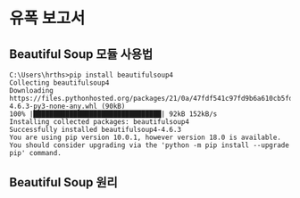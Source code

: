 유폭 보고서
==========

Beautiful Soup 모듈 사용법
-------------------------

    C:\Users\hrths>pip install beautifulsoup4
    Collecting beautifulsoup4
    Downloading https://files.pythonhosted.org/packages/21/0a/47fdf541c97fd9b6a610cb5fd518175308a7cc60569962e776ac52420387/beautifulsoup4-4.6.3-py3-none-any.whl (90kB)
    100% |████████████████████████████████| 92kB 152kB/s
    Installing collected packages: beautifulsoup4
    Successfully installed beautifulsoup4-4.6.3
    You are using pip version 10.0.1, however version 18.0 is available.
    You should consider upgrading via the 'python -m pip install --upgrade pip' command.
    
Beautiful Soup 원리
-------------------------


    
